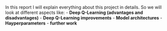 In this report I will explain everything about this project in details. So we will look at different aspects like:
    - **Deep Q-Learning (advantages and disadvantages)**
    - **Deep Q-Learning improvements**
    - **Model architectures**
    - **Hayperparameters**
    - **further work**

